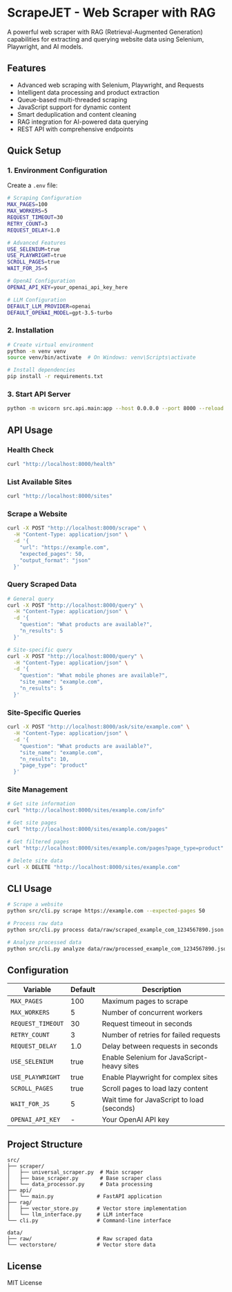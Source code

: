 # ScrapeJET - Web Scraper with RAG

A powerful web scraper with RAG (Retrieval-Augmented Generation) capabilities for extracting and querying website data using Selenium, Playwright, and AI models.

## Features

- Advanced web scraping with Selenium, Playwright, and Requests
- Intelligent data processing and product extraction
- Queue-based multi-threaded scraping
- JavaScript support for dynamic content
- Smart deduplication and content cleaning
- RAG integration for AI-powered data querying
- REST API with comprehensive endpoints

## Quick Setup

### 1. Environment Configuration

Create a `.env` file:

```bash
# Scraping Configuration
MAX_PAGES=100
MAX_WORKERS=5
REQUEST_TIMEOUT=30
RETRY_COUNT=3
REQUEST_DELAY=1.0

# Advanced Features
USE_SELENIUM=true
USE_PLAYWRIGHT=true
SCROLL_PAGES=true
WAIT_FOR_JS=5

# OpenAI Configuration
OPENAI_API_KEY=your_openai_api_key_here

# LLM Configuration
DEFAULT_LLM_PROVIDER=openai
DEFAULT_OPENAI_MODEL=gpt-3.5-turbo
```

### 2. Installation

```bash
# Create virtual environment
python -m venv venv
source venv/bin/activate  # On Windows: venv\Scripts\activate

# Install dependencies
pip install -r requirements.txt
```

### 3. Start API Server

```bash
python -m uvicorn src.api.main:app --host 0.0.0.0 --port 8000 --reload
```

## API Usage

### Health Check
```bash
curl "http://localhost:8000/health"
```

### List Available Sites
```bash
curl "http://localhost:8000/sites"
```

### Scrape a Website
```bash
curl -X POST "http://localhost:8000/scrape" \
  -H "Content-Type: application/json" \
  -d '{
    "url": "https://example.com",
    "expected_pages": 50,
    "output_format": "json"
  }'
```

### Query Scraped Data
```bash
# General query
curl -X POST "http://localhost:8000/query" \
  -H "Content-Type: application/json" \
  -d '{
    "question": "What products are available?",
    "n_results": 5
  }'

# Site-specific query
curl -X POST "http://localhost:8000/query" \
  -H "Content-Type: application/json" \
  -d '{
    "question": "What mobile phones are available?",
    "site_name": "example.com",
    "n_results": 5
  }'
```

### Site-Specific Queries
```bash
curl -X POST "http://localhost:8000/ask/site/example.com" \
  -H "Content-Type: application/json" \
  -d '{
    "question": "What products are available?",
    "site_name": "example.com",
    "n_results": 10,
    "page_type": "product"
  }'
```

### Site Management
```bash
# Get site information
curl "http://localhost:8000/sites/example.com/info"

# Get site pages
curl "http://localhost:8000/sites/example.com/pages"

# Get filtered pages
curl "http://localhost:8000/sites/example.com/pages?page_type=product"

# Delete site data
curl -X DELETE "http://localhost:8000/sites/example.com"
```

## CLI Usage

```bash
# Scrape a website
python src/cli.py scrape https://example.com --expected-pages 50

# Process raw data
python src/cli.py process data/raw/scraped_example_com_1234567890.json

# Analyze processed data
python src/cli.py analyze data/raw/processed_example_com_1234567890.json
```

## Configuration

| Variable | Default | Description |
|----------|---------|-------------|
| `MAX_PAGES` | 100 | Maximum pages to scrape |
| `MAX_WORKERS` | 5 | Number of concurrent workers |
| `REQUEST_TIMEOUT` | 30 | Request timeout in seconds |
| `RETRY_COUNT` | 3 | Number of retries for failed requests |
| `REQUEST_DELAY` | 1.0 | Delay between requests in seconds |
| `USE_SELENIUM` | true | Enable Selenium for JavaScript-heavy sites |
| `USE_PLAYWRIGHT` | true | Enable Playwright for complex sites |
| `SCROLL_PAGES` | true | Scroll pages to load lazy content |
| `WAIT_FOR_JS` | 5 | Wait time for JavaScript to load (seconds) |
| `OPENAI_API_KEY` | - | Your OpenAI API key |

## Project Structure

```
src/
├── scraper/
│   ├── universal_scraper.py  # Main scraper
│   ├── base_scraper.py       # Base scraper class
│   └── data_processor.py     # Data processing
├── api/
│   └── main.py              # FastAPI application
├── rag/
│   ├── vector_store.py      # Vector store implementation
│   └── llm_interface.py     # LLM interface
└── cli.py                   # Command-line interface

data/
├── raw/                     # Raw scraped data
└── vectorstore/             # Vector store data
```

## License

MIT License
